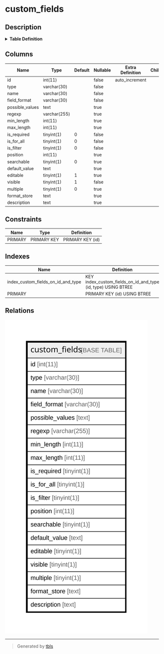 # custom_fields

## Description

<details>
<summary><strong>Table Definition</strong></summary>

```sql
CREATE TABLE `custom_fields` (
  `id` int(11) NOT NULL AUTO_INCREMENT,
  `type` varchar(30) NOT NULL DEFAULT '',
  `name` varchar(30) NOT NULL DEFAULT '',
  `field_format` varchar(30) NOT NULL DEFAULT '',
  `possible_values` text,
  `regexp` varchar(255) DEFAULT '',
  `min_length` int(11) DEFAULT NULL,
  `max_length` int(11) DEFAULT NULL,
  `is_required` tinyint(1) NOT NULL DEFAULT '0',
  `is_for_all` tinyint(1) NOT NULL DEFAULT '0',
  `is_filter` tinyint(1) NOT NULL DEFAULT '0',
  `position` int(11) DEFAULT NULL,
  `searchable` tinyint(1) DEFAULT '0',
  `default_value` text,
  `editable` tinyint(1) DEFAULT '1',
  `visible` tinyint(1) NOT NULL DEFAULT '1',
  `multiple` tinyint(1) DEFAULT '0',
  `format_store` text,
  `description` text,
  PRIMARY KEY (`id`),
  KEY `index_custom_fields_on_id_and_type` (`id`,`type`)
) ENGINE=InnoDB DEFAULT CHARSET=latin1
```

</details>

## Columns

| Name | Type | Default | Nullable | Extra Definition | Children | Parents | Comment |
| ---- | ---- | ------- | -------- | --------------- | -------- | ------- | ------- |
| id | int(11) |  | false | auto_increment |  |  |  |
| type | varchar(30) |  | false |  |  |  |  |
| name | varchar(30) |  | false |  |  |  |  |
| field_format | varchar(30) |  | false |  |  |  |  |
| possible_values | text |  | true |  |  |  |  |
| regexp | varchar(255) |  | true |  |  |  |  |
| min_length | int(11) |  | true |  |  |  |  |
| max_length | int(11) |  | true |  |  |  |  |
| is_required | tinyint(1) | 0 | false |  |  |  |  |
| is_for_all | tinyint(1) | 0 | false |  |  |  |  |
| is_filter | tinyint(1) | 0 | false |  |  |  |  |
| position | int(11) |  | true |  |  |  |  |
| searchable | tinyint(1) | 0 | true |  |  |  |  |
| default_value | text |  | true |  |  |  |  |
| editable | tinyint(1) | 1 | true |  |  |  |  |
| visible | tinyint(1) | 1 | false |  |  |  |  |
| multiple | tinyint(1) | 0 | true |  |  |  |  |
| format_store | text |  | true |  |  |  |  |
| description | text |  | true |  |  |  |  |

## Constraints

| Name | Type | Definition |
| ---- | ---- | ---------- |
| PRIMARY | PRIMARY KEY | PRIMARY KEY (id) |

## Indexes

| Name | Definition |
| ---- | ---------- |
| index_custom_fields_on_id_and_type | KEY index_custom_fields_on_id_and_type (id, type) USING BTREE |
| PRIMARY | PRIMARY KEY (id) USING BTREE |

## Relations

![er](custom_fields.svg)

---

> Generated by [tbls](https://github.com/k1LoW/tbls)
